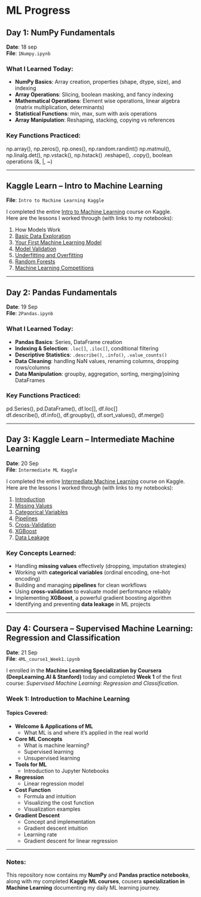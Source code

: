 <!-- @format -->

# ML Progress

## Day 1: NumPy Fundamentals

**Date**: 18 sep  
**File**: `1Numpy.ipynb`

### What I Learned Today:

- **NumPy Basics**: Array creation, properties (shape, dtype, size), and indexing
- **Array Operations**: Slicing, boolean masking, and fancy indexing
- **Mathematical Operations**: Element wise operations, linear algebra (matrix multiplication, determinants)
- **Statistical Functions**: min, max, sum with axis operations
- **Array Manipulation**: Reshaping, stacking, copying vs references

### Key Functions Practiced:

np.array(), np.zeros(), np.ones(), np.random.randint()
np.matmul(), np.linalg.det(), np.vstack(), np.hstack()
.reshape(), .copy(), boolean operations (&, |, ~)

---

## Kaggle Learn – Intro to Machine Learning

**File**: `Intro to Machine Learning Kaggle`

I completed the entire [Intro to Machine Learning](https://www.kaggle.com/learn/intro-to-machine-learning) course on Kaggle.  
Here are the lessons I worked through (with links to my notebooks):

1. How Models Work
2. [Basic Data Exploration](https://www.kaggle.com/code/anirudh4v/exercise-explore-your-data)
3. [Your First Machine Learning Model](https://www.kaggle.com/code/anirudh4v/exercise-your-first-machine-learning-model)
4. [Model Validation](https://www.kaggle.com/code/anirudh4v/exercise-model-validation)
5. [Underfitting and Overfitting](https://www.kaggle.com/code/anirudh4v/exercise-underfitting-and-overfitting)
6. [Random Forests](https://www.kaggle.com/code/anirudh4v/exercise-random-forests)
7. [Machine Learning Competitions](https://www.kaggle.com/code/anirudh4v/exercise-machine-learning-competitions)

---

## Day 2: Pandas Fundamentals

**Date**: 19 Sep  
**File**: `2Pandas.ipynb`

### What I Learned Today:

- **Pandas Basics**: Series, DataFrame creation
- **Indexing & Selection**: `.loc[]`, `.iloc[]`, conditional filtering
- **Descriptive Statistics**: `.describe()`, `.info()`, `.value_counts()`
- **Data Cleaning**: handling NaN values, renaming columns, dropping rows/columns
- **Data Manipulation**: groupby, aggregation, sorting, merging/joining DataFrames

### Key Functions Practiced:

pd.Series(), pd.DataFrame(), df.loc[], df.iloc[]  
df.describe(), df.info(), df.groupby(), df.sort_values(), df.merge()

---

## Day 3: Kaggle Learn – Intermediate Machine Learning

**Date**: 20 Sep  
**File**: `Intermediate ML Kaggle`

I completed the entire [Intermediate Machine Learning](https://www.kaggle.com/learn/intermediate-machine-learning) course on Kaggle.  
Here are the lessons I worked through (with links to my notebooks):

1. [Introduction](https://www.kaggle.com/code/anirudh4v/exercise-introduction)
2. [Missing Values](https://www.kaggle.com/code/anirudh4v/exercise-missing-values)
3. [Categorical Variables](https://www.kaggle.com/code/anirudh4v/exercise-categorical-variables)
4. [Pipelines](https://www.kaggle.com/code/anirudh4v/exercise-pipelines)
5. [Cross-Validation](https://www.kaggle.com/code/anirudh4v/exercise-cross-validation)
6. [XGBoost](https://www.kaggle.com/code/anirudh4v/exercise-xgboost)
7. [Data Leakage](https://www.kaggle.com/code/anirudh4v/exercise-data-leakage)

### Key Concepts Learned:

- Handling **missing values** effectively (dropping, imputation strategies)
- Working with **categorical variables** (ordinal encoding, one-hot encoding)
- Building and managing **pipelines** for clean workflows
- Using **cross-validation** to evaluate model performance reliably
- Implementing **XGBoost**, a powerful gradient boosting algorithm
- Identifying and preventing **data leakage** in ML projects

---

## Day 4: Coursera – Supervised Machine Learning: Regression and Classification

**Date**: 21 Sep  
**File**: `4ML_course1_Week1.ipynb`

I enrolled in the **Machine Learning Specialization by Coursera (DeepLearning.AI & Stanford)** today and
completed **Week 1** of the first course: _Supervised Machine Learning: Regression and Classification_.

### Week 1: Introduction to Machine Learning

#### Topics Covered:

- **Welcome & Applications of ML**
  - What ML is and where it’s applied in the real world
- **Core ML Concepts**
  - What is machine learning?
  - Supervised learning
  - Unsupervised learning
- **Tools for ML**
  - Introduction to Jupyter Notebooks
- **Regression**
  - Linear regression model
- **Cost Function**
  - Formula and intuition
  - Visualizing the cost function
  - Visualization examples
- **Gradient Descent**
  - Concept and implementation
  - Gradient descent intuition
  - Learning rate
  - Gradient descent for linear regression

---

### Notes:

This repository now contains my **NumPy** and **Pandas practice notebooks**, along with my completed **Kaggle ML courses**,
cousera **specialization in Machine Learning** documenting my daily ML learning journey.
